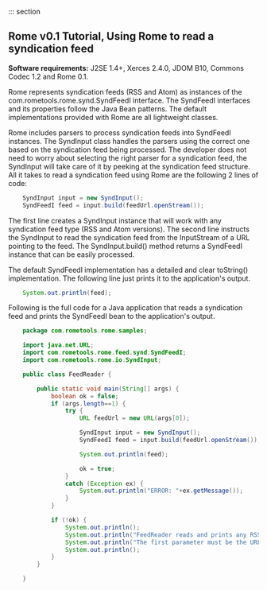 ::: section
## Rome v0.1 Tutorial, Using Rome to read a syndication feed

**Software requirements:** J2SE 1.4+, Xerces 2.4.0, JDOM B10, Commons
Codec 1.2 and Rome 0.1.

Rome represents syndication feeds (RSS and Atom) as instances of the
com.rometools.rome.synd.SyndFeedI interface. The SyndFeedI interfaces
and its properties follow the Java Bean patterns. The default
implementations provided with Rome are all lightweight classes.

Rome includes parsers to process syndication feeds into SyndFeedI
instances. The SyndInput class handles the parsers using the correct one
based on the syndication feed being processed. The developer does not
need to worry about selecting the right parser for a syndication feed,
the SyndInput will take care of it by peeking at the syndication feed
structure. All it takes to read a syndication feed using Rome are the
following 2 lines of code:

```java
    SyndInput input = new SyndInput();
    SyndFeedI feed = input.build(feedUrl.openStream());
```

The first line creates a SyndInput instance that will work with any
syndication feed type (RSS and Atom versions). The second line instructs
the SyndInput to read the syndication feed from the InputStream of a URL
pointing to the feed. The SyndInput.build() method returns a SyndFeedI
instance that can be easily processed.

The default SyndFeedI implementation has a detailed and clear toString()
implementation. The following line just prints it to the application\'s
output.

```java
    System.out.println(feed);
```

Following is the full code for a Java application that reads a
syndication feed and prints the SyndFeedI bean to the application\'s
output.

```java
    package com.rometools.rome.samples;

    import java.net.URL;
    import com.rometools.rome.feed.synd.SyndFeedI;
    import com.rometools.rome.io.SyndInput;

    public class FeedReader {

        public static void main(String[] args) {
            boolean ok = false;
            if (args.length==1) {
                try {
                    URL feedUrl = new URL(args[0]);

                    SyndInput input = new SyndInput();
                    SyndFeedI feed = input.build(feedUrl.openStream());

                    System.out.println(feed);

                    ok = true;
                }
                catch (Exception ex) {
                    System.out.println("ERROR: "+ex.getMessage());
                }
            }

            if (!ok) {
                System.out.println();
                System.out.println("FeedReader reads and prints any RSS/Atom feed type.");
                System.out.println("The first parameter must be the URL of the feed to read.");
                System.out.println();
            }
        }

    }
```
